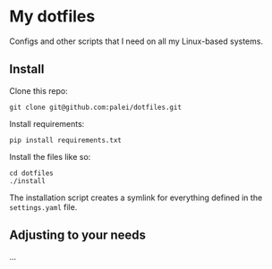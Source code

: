 # My dotfiles

Configs and other scripts that I need on all my Linux-based systems.

## Install

Clone this repo:

    git clone git@github.com:palei/dotfiles.git

Install requirements:

    pip install requirements.txt

Install the files like so:

    cd dotfiles
    ./install

The installation script creates a symlink for everything defined in the `settings.yaml` file.

## Adjusting to your needs

...

